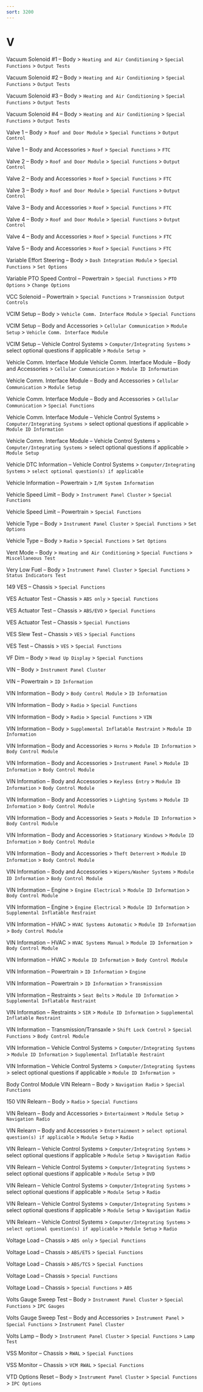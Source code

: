 ```yaml
---
sort: 3200
---
```

# V

Vacuum Solenoid #1 – Body > `Heating and Air Conditioning` > `Special Functions` > `Output Tests`

Vacuum Solenoid #2 – Body > `Heating and Air Conditioning` > `Special Functions` > `Output Tests`

Vacuum Solenoid #3 – Body > `Heating and Air Conditioning` > `Special Functions` > `Output Tests`

Vacuum Solenoid #4 – Body > `Heating and Air Conditioning` > `Special Functions` > `Output Tests`

Valve 1 – Body > `Roof and Door Module` > `Special Functions` > `Output Control`

Valve 1 – Body and Accessories > `Roof` > `Special Functions` > `FTC`

Valve 2 – Body > `Roof and Door Module` > `Special Functions` > `Output Control`

Valve 2 – Body and Accessories > `Roof` > `Special Functions` > `FTC`

Valve 3 – Body > `Roof and Door Module` > `Special Functions` > `Output Control`

Valve 3 – Body and Accessories > `Roof` > `Special Functions` > `FTC`

Valve 4 – Body > `Roof and Door Module` > `Special Functions` > `Output Control`

Valve 4 – Body and Accessories > `Roof` > `Special Functions` > `FTC`

Valve 5 – Body and Accessories > `Roof` > `Special Functions` > `FTC`

Variable Effort Steering – Body > `Dash Integration Module` > `Special Functions` > `Set Options`

Variable PTO Speed Control – Powertrain > `Special Functions` > `PTO Options` > `Change Options`

VCC Solenoid – Powertrain > `Special Functions` > `Transmission Output Controls`

VCIM Setup – Body > `Vehicle Comm. Interface Module` > `Special Functions`

VCIM Setup – Body and Accessories > `Cellular Communication` > `Module Setup` > `Vehicle Comm. Interface Module`

VCIM Setup – Vehicle Control Systems > `Computer/Integrating Systems` > select optional questions if applicable > `Module Setup >`

Vehicle Comm. Interface Module
Vehicle Comm. Interface Module – Body and Accessories > `Cellular Communication` > `Module ID Information`

Vehicle Comm. Interface Module – Body and Accessories > `Cellular Communication` > `Module Setup`

Vehicle Comm. Interface Module – Body and Accessories > `Cellular Communication` > `Special Functions`

Vehicle Comm. Interface Module – Vehicle Control Systems > `Computer/Integrating Systems` > select optional questions if applicable > `Module ID Information`

Vehicle Comm. Interface Module – Vehicle Control Systems > `Computer/Integrating Systems` > select optional questions if applicable > `Module Setup`

Vehicle DTC Information – Vehicle Control Systems > `Computer/Integrating Systems` > `select optional question(s) if applicable`

Vehicle Information – Powertrain > `I/M System Information`

Vehicle Speed Limit – Body > `Instrument Panel Cluster` > `Special Functions`

Vehicle Speed Limit – Powertrain > `Special Functions`

Vehicle Type – Body > `Instrument Panel Cluster` > `Special Functions` > `Set Options`

Vehicle Type – Body > `Radio` > `Special Functions` > `Set Options`

Vent Mode – Body > `Heating and Air Conditioning` > `Special Functions` > `Miscellaneous Test`

Very Low Fuel – Body > `Instrument Panel Cluster` > `Special Functions` > `Status Indicators Test`

149
VES – Chassis > `Special Functions`

VES Actuator Test – Chassis > `ABS only` > `Special Functions`

VES Actuator Test – Chassis > `ABS/EVO` > `Special Functions`

VES Actuator Test – Chassis > `Special Functions`

VES Slew Test – Chassis > `VES` > `Special Functions`

VES Test – Chassis > `VES` > `Special Functions`

VF Dim – Body > `Head Up Display` > `Special Functions`

VIN – Body > `Instrument Panel Cluster`

VIN – Powertrain > `ID Information`

VIN Information – Body > `Body Control Module` > `ID Information`

VIN Information – Body > `Radio` > `Special Functions`

VIN Information – Body > `Radio` > `Special Functions` > `VIN`

VIN Information – Body > `Supplemental Inflatable Restraint` > `Module ID Information`

VIN Information – Body and Accessories > `Horns` > `Module ID Information` > `Body Control Module`

VIN Information – Body and Accessories > `Instrument Panel` > `Module ID Information` > `Body Control Module`

VIN Information – Body and Accessories > `Keyless Entry` > `Module ID Information` > `Body Control Module`

VIN Information – Body and Accessories > `Lighting Systems` > `Module ID Information` > `Body Control Module`

VIN Information – Body and Accessories > `Seats` > `Module ID Information` > `Body Control Module`

VIN Information – Body and Accessories > `Stationary Windows` > `Module ID Information` > `Body Control Module`

VIN Information – Body and Accessories > `Theft Deterrent` > `Module ID Information` > `Body Control Module`

VIN Information – Body and Accessories > `Wipers/Washer Systems` > `Module ID Information` > `Body Control Module`

VIN Information – Engine > `Engine Electrical` > `Module ID Information` > `Body Control Module`

VIN Information – Engine > `Engine Electrical` > `Module ID Information` > `Supplemental Inflatable Restraint`

VIN Information – HVAC > `HVAC Systems Automatic` > `Module ID Information` > `Body Control Module`

VIN Information – HVAC > `HVAC Systems Manual` > `Module ID Information` > `Body Control Module`

VIN Information – HVAC > `Module ID Information` > `Body Control Module`

VIN Information – Powertrain > `ID Information` > `Engine`

VIN Information – Powertrain > `ID Information` > `Transmission`

VIN Information – Restraints > `Seat Belts` > `Module ID Information` > `Supplemental Inflatable Restraint`

VIN Information – Restraints > `SIR` > `Module ID Information` > `Supplemental Inflatable Restraint`

VIN Information – Transmission/Transaxle > `Shift Lock Control` > `Special Functions` > `Body Control Module`

VIN Information – Vehicle Control Systems > `Computer/Integrating Systems` > `Module ID Information` > `Supplemental Inflatable Restraint`

VIN Information – Vehicle Control Systems > `Computer/Integrating Systems` > select optional questions if applicable > `Module ID Information >`

Body Control Module
VIN Relearn – Body > `Navigation Radio` > `Special Functions`

150
VIN Relearn – Body > `Radio` > `Special Functions`

VIN Relearn – Body and Accessories > `Entertainment` > `Module Setup` > `Navigation Radio`

VIN Relearn – Body and Accessories > `Entertainment` > `select optional question(s) if applicable` > `Module Setup` > `Radio`

VIN Relearn – Vehicle Control Systems > `Computer/Integrating Systems` > select optional questions if applicable > `Module Setup` > `Navigation Radio`

VIN Relearn – Vehicle Control Systems > `Computer/Integrating Systems` > select optional questions if applicable > `Module Setup` > `DVD`

VIN Relearn – Vehicle Control Systems > `Computer/Integrating Systems` > select optional questions if applicable > `Module Setup` > `Radio`

VIN Relearn – Vehicle Control Systems > `Computer/Integrating Systems` > select optional questions if applicable > `Module Setup` > `Navigation Radio`

VIN Relearn – Vehicle Control Systems > `Computer/Integrating Systems` > `select optional question(s) if applicable` > `Module Setup` > `Radio`

Voltage Load – Chassis > `ABS only` > `Special Functions`

Voltage Load – Chassis > `ABS/ETS` > `Special Functions`

Voltage Load – Chassis > `ABS/TCS` > `Special Functions`

Voltage Load – Chassis > `Special Functions`

Voltage Load – Chassis > `Special Functions` > `ABS`

Volts Gauge Sweep Test – Body > `Instrument Panel Cluster` > `Special Functions` > `IPC Gauges`

Volts Gauge Sweep Test – Body and Accessories > `Instrument Panel` > `Special Functions` > `Instrument Panel Cluster`

Volts Lamp – Body > `Instrument Panel Cluster` > `Special Functions` > `Lamp Test`

VSS Monitor – Chassis > `RWAL` > `Special Functions`

VSS Monitor – Chassis > `VCM RWAL` > `Special Functions`

VTD Options Reset – Body > `Instrument Panel Cluster` > `Special Functions` > `IPC Options`
